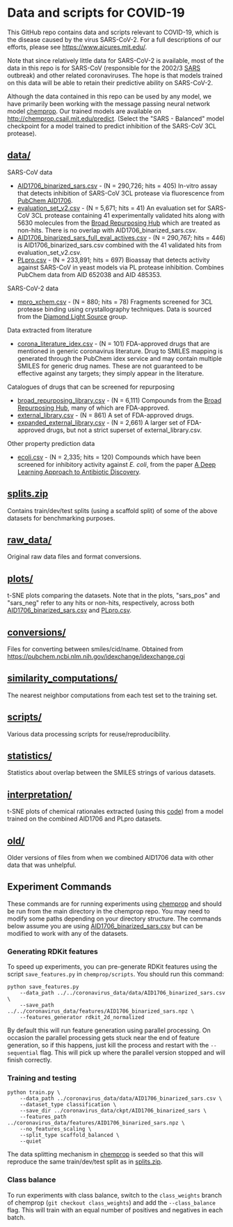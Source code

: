 # Data and scripts for COVID-19

This GitHub repo contains data and scripts relevant to COVID-19, which is the disease caused by the virus SARS-CoV-2. For a full descriptions of our efforts, please see https://www.aicures.mit.edu/.

Note that since relatively little data for SARS-CoV-2 is available, most of the data in this repo is for SARS-CoV (responsible for the 2002/3 [SARS](https://en.wikipedia.org/wiki/Severe_acute_respiratory_syndrome) outbreak) and other related coronaviruses. The hope is that models trained on this data will be able to retain their predictive ability on SARS-CoV-2.

Although the data contained in this repo can be used by any model, we have primarily been working with the message passing neural network model [chemprop](https://github.com/chemprop/chemprop). Our trained models are available on http://chemprop.csail.mit.edu/predict. (Select the "SARS - Balanced" model checkpoint for a model trained to predict inhibition of the SARS-CoV 3CL protease).

## [data/](https://github.com/yangkevin2/coronavirus_data/tree/master/data)

SARS-CoV data
- [AID1706_binarized_sars.csv](https://github.com/yangkevin2/coronavirus_data/blob/master/data/AID1706_binarized_sars.csv) - (N = 290,726; hits = 405) In-vitro assay that detects inhibition of SARS-CoV 3CL protease via fluorescence from [PubChem AID1706](https://pubchem.ncbi.nlm.nih.gov/bioassay/1706).
- [evaluation_set_v2.csv](https://github.com/yangkevin2/coronavirus_data/blob/master/data/evaluation_set_v2.csv) - (N = 5,671; hits = 41) An evaluation set for SARS-CoV 3CL protease containing 41 experimentally validated hits along with 5630 molecules from the [Broad Repurposing Hub](https://www.broadinstitute.org/drug-repurposing-hub) which are treated as non-hits. There is no overlap with AID1706_binarized_sars.csv.
- [AID1706_binarized_sars_full_eval_actives.csv](https://github.com/yangkevin2/coronavirus_data/blob/master/data/AID1706_binarized_sars_full_eval_actives.csv) - (N = 290,767; hits = 446) is AID1706_binarized_sars.csv combined with the 41 validated hits from evaluation_set_v2.csv.
- [PLpro.csv](https://github.com/yangkevin2/coronavirus_data/blob/master/data/PLpro.csv) - (N = 233,891; hits = 697) Bioassay that detects activity against SARS-CoV in yeast models via PL protease inhibition. Combines PubChem data from AID 652038 and AID 485353.

SARS-CoV-2 data
- [​mpro_xchem.csv](https://github.com/yangkevin2/coronavirus_data/blob/master/data/mpro_xchem.csv) - (N = 880; hits = 78) Fragments screened for 3CL protease binding using crystallography techniques. Data is sourced from the [Diamond Light Source](https://www.diamond.ac.uk/covid-19/for-scientists/Main-protease-structure-and-XChem.html) group.

​Data extracted from literature
- [corona_literature_idex.csv](https://github.com/yangkevin2/coronavirus_data/blob/master/data/corona_literature_idex.csv) - (N = 101) FDA-approved drugs that are mentioned in generic coronavirus literature. Drug to SMILES mapping is generated through the PubChem idex service and may contain multiple SMILES for generic drug names. These are not guaranteed to be effective against any targets; they simply appear in the literature.

​Catalogues of drugs that can be screened for repurposing
- [broad_repurposing_library.csv](https://github.com/yangkevin2/coronavirus_data/blob/master/data/broad_repurposing_library.csv) - (N = 6,111) Compounds from the [Broad Repurposing Hub](https://www.broadinstitute.org/drug-repurposing-hub), many of which are FDA-approved.
- [external_library.csv](https://github.com/yangkevin2/coronavirus_data/blob/master/data/external_library.csv) - (N = 861) A set of FDA-approved drugs.
- [expanded_external_library.csv](https://github.com/yangkevin2/coronavirus_data/blob/master/data/expanded_external_library.csv) - (N = 2,661) A larger set of FDA-approved drugs, but not a strict superset of external_library.csv.

Other property prediction data
- [ecoli.csv](https://github.com/yangkevin2/coronavirus_data/blob/master/data/ecoli.csv) - (N = 2,335; hits = 120) Compounds which have been screened for inhibitory activity against *E. coli*, from the paper [A Deep Learning Approach to Antibiotic Discovery](https://www.cell.com/cell/fulltext/S0092-8674(20)30102-1).

## [splits.zip](https://github.com/yangkevin2/coronavirus_data/tree/master/splits.zip)
Contains train/dev/test splits (using a scaffold split) of some of the above datasets for benchmarking purposes.

## [raw_data/](https://github.com/yangkevin2/coronavirus_data/tree/master/raw_data)
Original raw data files and format conversions. 

## [plots/](https://github.com/yangkevin2/coronavirus_data/tree/master/plots)
t-SNE plots comparing the datasets. Note that in the plots, "sars_pos" and "sars_neg" refer to any hits or non-hits, respectively, across both [AID1706_binarized_sars.csv](https://github.com/yangkevin2/coronavirus_data/blob/master/data/AID1706_binarized_sars.csv) and [PLpro.csv](https://github.com/yangkevin2/coronavirus_data/blob/master/data/PLpro.csv).

## [conversions/](https://github.com/yangkevin2/coronavirus_data/tree/master/conversions)
Files for converting between smiles/cid/name. Obtained from https://pubchem.ncbi.nlm.nih.gov/idexchange/idexchange.cgi

## [similarity_computations/](https://github.com/yangkevin2/coronavirus_data/tree/master/similarity_computations)
The nearest neighbor computations from each test set to the training set. 

## [scripts/](https://github.com/yangkevin2/coronavirus_data/tree/master/scripts)
Various data processing scripts for reuse/reproducibility.

## [statistics/](https://github.com/yangkevin2/coronavirus_data/tree/master/statistics)
Statistics about overlap between the SMILES strings of various datasets.

## [interpretation/](https://github.com/yangkevin2/coronavirus_data/tree/master/interpretation)

t-SNE plots of chemical rationales extracted (using this [code](https://github.com/chemprop/chemprop/blob/master/interpret.py)) from a model trained on the combined AID1706 and PLpro datasets.

## [old/](https://github.com/yangkevin2/coronavirus_data/tree/master/old)
Older versions of files from when we combined AID1706 data with other data that was unhelpful. 

## Experiment Commands

These commands are for running experiments using [chemprop](https://github.com/chemprop/chemprop) and should be run from the main directory in the chemprop repo. You may need to modify some paths depending on your directory structure. The commands below assume you are using [AID1706_binarized_sars.csv](https://github.com/yangkevin2/coronavirus_data/blob/master/data/AID1706_binarized_sars.csv) but can be modified to work with any of the datasets.

### Generating RDKit features

To speed up experiments, you can pre-generate RDKit features using the script `save_features.py` in `chemprop/scripts`. You should run this command:

```
python save_features.py
    --data_path ../../coronavirus_data/data/AID1706_binarized_sars.csv \
    --save_path ../../coronavirus_data/features/AID1706_binarized_sars.npz \
    --features_generator rdkit_2d_normalized
```

By default this will run feature generation using parallel processing. On occasion the parallel processing gets stuck near the end of feature generation, so if this happens, just kill the process and restart with the `--sequential` flag. This will pick up where the parallel version stopped and will finish correctly.


### Training and testing

```
python train.py \
    --data_path ../coronavirus_data/data/AID1706_binarized_sars.csv \
    --dataset_type classification \
    --save_dir ../coronavirus_data/ckpt/AID1706_binarized_sars \
    --features_path ../coronavirus_data/features/AID1706_binarized_sars.npz \
    --no_features_scaling \
    --split_type scaffold_balanced \
    --quiet
```

The data splitting mechanism in [chemprop](https://github.com/chemprop/chemprop) is seeded so that this will reproduce the same train/dev/test split as in [splits.zip](https://github.com/yangkevin2/coronavirus_data/blob/master/splits.zip).

### Class balance

To run experiments with class balance, switch to the `class_weights` branch of chemprop (`git checkout class_weights`) and add the `--class_balance` flag. This will train with an equal number of positives and negatives in each batch.

